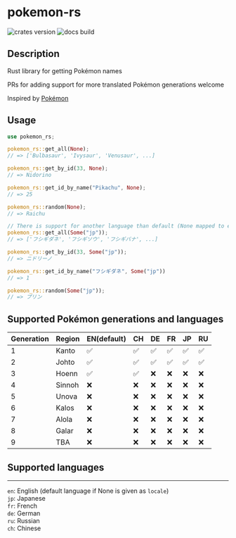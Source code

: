 # pokemon-rs

![crates version](https://img.shields.io/crates/v/pokemon-rs.svg?style=flat-square)
![docs build](https://img.shields.io/docsrs/pokemon-rs)

## Description

Rust library for getting Pokémon names

PRs for adding support for more translated Pokémon generations welcome
  
Inspired by [Pokémon](https://github.com/sindresorhus/pokemon)  
  
## Usage

```rust
use pokemon_rs;

pokemon_rs::get_all(None);
// => ['Bulbasaur', 'Ivysaur', 'Venusaur', ...]

pokemon_rs::get_by_id(33, None);
// => Nidorino

pokemon_rs::get_id_by_name("Pikachu", None);
// => 25

pokemon_rs::random(None);
// => Raichu

// There is support for another language than default (None mapped to en) that can be given, like `Some("jp")`):
pokemon_rs::get_all(Some("jp"));
// => ['フシギダネ', 'フシギソウ', 'フシギバナ', ...]

pokemon_rs::get_by_id(33, Some("jp"));
// => ニドリーノ

pokemon_rs::get_id_by_name("フシギダネ", Some("jp"))
// => 1

pokemon_rs::random(Some("jp"));
// => プリン
```

## Supported Pokémon generations and languages

|  Generation | Region | EN(default) | CH | DE | FR | JP | RU |
| --- | --- | --- | --- | --- | --- | --- | --- |
| 1 | Kanto | ✅ | ✅ | ✅  | ✅ | ✅ | ✅  |
| 2 | Johto | ✅ | ✅ | ✅ | ✅ | ✅ | ✅ |
| 3 | Hoenn | ✅ | ✅ | ❌ | ❌ | ❌ | ❌ |
| 4 | Sinnoh | ❌ | ❌ | ❌ | ❌ | ❌ | ❌ | ❌ |
| 5 | Unova | ❌ | ❌ | ❌ | ❌ | ❌ | ❌ | ❌ |
| 6 | Kalos | ❌ | ❌ | ❌ | ❌ | ❌ | ❌ | ❌ |
| 7 | Alola | ❌ | ❌ | ❌ | ❌ | ❌ | ❌ | ❌ |
| 8 | Galar | ❌ | ❌ | ❌ | ❌ | ❌ | ❌ | ❌ |
| 9 | TBA | ❌ | ❌ | ❌ | ❌ | ❌ | ❌ | ❌ | ❌ |

## Supported languages

---
`en`: English (default language if None is given as `locale`)  
`jp`: Japanese  
`fr`: French  
`de`: German  
`ru`: Russian  
`ch`: Chinese  
